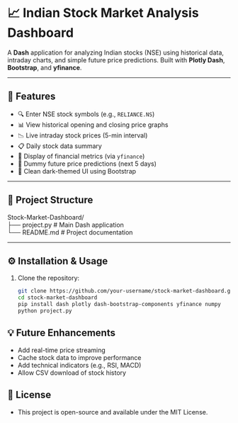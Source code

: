 # 📈 Indian Stock Market Analysis Dashboard

A **Dash** application for analyzing Indian stocks (NSE) using historical data, intraday charts, and simple future price predictions. Built with **Plotly Dash**, **Bootstrap**, and **yfinance**.

---

## 🚀 Features

- 🔍 Enter NSE stock symbols (e.g., `RELIANCE.NS`)
- 📊 View historical opening and closing price graphs
- 📉 Live intraday stock prices (5-min interval)
- 📋 Daily stock data summary
- 🧾 Display of financial metrics (via `yfinance`)
- 🔮 Dummy future price predictions (next 5 days)
- 🌙 Clean dark-themed UI using Bootstrap

---

## 📁 Project Structure<br>
Stock-Market-Dashboard/ <br>
├── project.py # Main Dash application <br>
└── README.md # Project documentation<br>


---

## ⚙️ Installation & Usage

1. Clone the repository:

   ```bash
   git clone https://github.com/your-username/stock-market-dashboard.git
   cd stock-market-dashboard
   pip install dash plotly dash-bootstrap-components yfinance numpy
   python project.py
   ```


## 💡 Future Enhancements
- Add real-time price streaming
- Cache stock data to improve performance
- Add technical indicators (e.g., RSI, MACD)
- Allow CSV download of stock history

## 📄 License
- This project is open-source and available under the MIT License.




